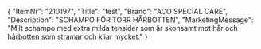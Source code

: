 {
  "ItemNr": "210197",
  "Title": "test",
  "Brand": "ACO SPECIAL CARE",
  "Description": "SCHAMPO FÖR TORR HÅRBOTTEN",
  "MarketingMessage": "Milt schampo med extra milda tensider som är skonsamt mot hår och hårbotten som stramar och kliar mycket."
}